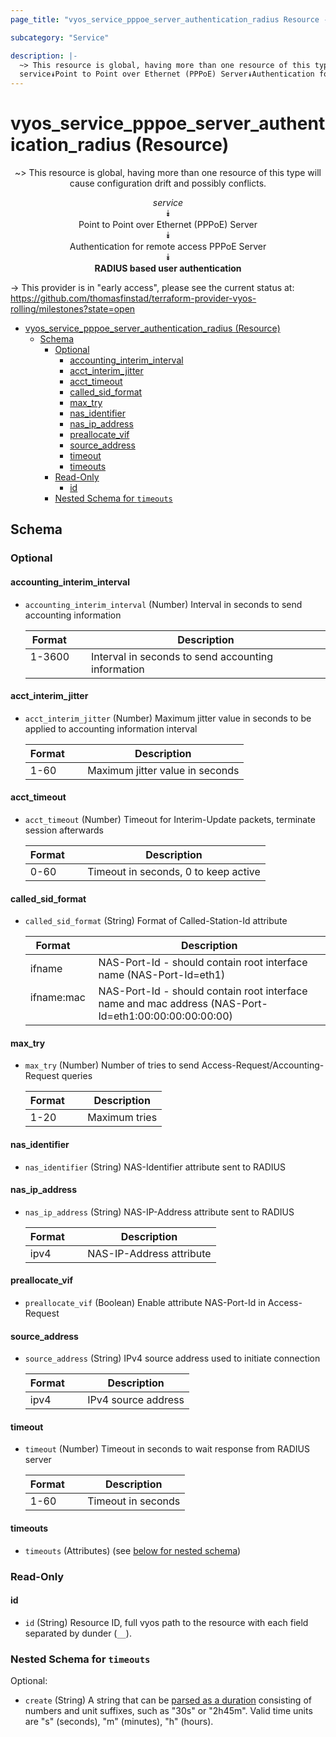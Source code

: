 ```yaml
---
page_title: "vyos_service_pppoe_server_authentication_radius Resource - vyos"

subcategory: "Service"

description: |-
  ~> This resource is global, having more than one resource of this type will cause configuration drift and possibly conflicts.
  service⯯Point to Point over Ethernet (PPPoE) Server⯯Authentication for remote access PPPoE Server⯯RADIUS based user authentication
---
```


# vyos_service_pppoe_server_authentication_radius (Resource)
<center>

~> This resource is global, having more than one resource of this type will cause configuration drift and possibly conflicts.

*service*  
⯯  
Point to Point over Ethernet (PPPoE) Server  
⯯  
Authentication for remote access PPPoE Server  
⯯  
**RADIUS based user authentication**


</center>

-> This provider is in "early access", please see the current status at: https://github.com/thomasfinstad/terraform-provider-vyos-rolling/milestones?state=open

<!--TOC-->

- [vyos_service_pppoe_server_authentication_radius (Resource)](#vyos_service_pppoe_server_authentication_radius-resource)
  - [Schema](#schema)
    - [Optional](#optional)
      - [accounting_interim_interval](#accounting_interim_interval)
      - [acct_interim_jitter](#acct_interim_jitter)
      - [acct_timeout](#acct_timeout)
      - [called_sid_format](#called_sid_format)
      - [max_try](#max_try)
      - [nas_identifier](#nas_identifier)
      - [nas_ip_address](#nas_ip_address)
      - [preallocate_vif](#preallocate_vif)
      - [source_address](#source_address)
      - [timeout](#timeout)
      - [timeouts](#timeouts)
    - [Read-Only](#read-only)
      - [id](#id)
    - [Nested Schema for `timeouts`](#nested-schema-for-timeouts)

<!--TOC-->

<!-- schema generated by tfplugindocs -->
## Schema

### Optional

#### accounting_interim_interval
- `accounting_interim_interval` (Number) Interval in seconds to send accounting information

    |  Format  &emsp;|  Description                                         |
    |----------|------------------------------------------------------|
    |  1-3600  &emsp;|  Interval in seconds to send accounting information  |
#### acct_interim_jitter
- `acct_interim_jitter` (Number) Maximum jitter value in seconds to be applied to accounting information interval

    |  Format  &emsp;|  Description                      |
    |----------|-----------------------------------|
    |  1-60    &emsp;|  Maximum jitter value in seconds  |
#### acct_timeout
- `acct_timeout` (Number) Timeout for Interim-Update packets, terminate session afterwards

    |  Format  &emsp;|  Description                           |
    |----------|----------------------------------------|
    |  0-60    &emsp;|  Timeout in seconds, 0 to keep active  |
#### called_sid_format
- `called_sid_format` (String) Format of Called-Station-Id attribute

    |  Format      &emsp;|  Description                                                                                            |
    |--------------|---------------------------------------------------------------------------------------------------------|
    |  ifname      &emsp;|  NAS-Port-Id - should contain root interface name (NAS-Port-Id=eth1)                                    |
    |  ifname:mac  &emsp;|  NAS-Port-Id - should contain root interface name and mac address (NAS-Port-Id=eth1:00:00:00:00:00:00)  |
#### max_try
- `max_try` (Number) Number of tries to send Access-Request/Accounting-Request queries

    |  Format  &emsp;|  Description    |
    |----------|-----------------|
    |  1-20    &emsp;|  Maximum tries  |
#### nas_identifier
- `nas_identifier` (String) NAS-Identifier attribute sent to RADIUS
#### nas_ip_address
- `nas_ip_address` (String) NAS-IP-Address attribute sent to RADIUS

    |  Format  &emsp;|  Description               |
    |----------|----------------------------|
    |  ipv4    &emsp;|  NAS-IP-Address attribute  |
#### preallocate_vif
- `preallocate_vif` (Boolean) Enable attribute NAS-Port-Id in Access-Request
#### source_address
- `source_address` (String) IPv4 source address used to initiate connection

    |  Format  &emsp;|  Description          |
    |----------|-----------------------|
    |  ipv4    &emsp;|  IPv4 source address  |
#### timeout
- `timeout` (Number) Timeout in seconds to wait response from RADIUS server

    |  Format  &emsp;|  Description         |
    |----------|----------------------|
    |  1-60    &emsp;|  Timeout in seconds  |
#### timeouts
- `timeouts` (Attributes) (see [below for nested schema](#nestedatt--timeouts))

### Read-Only

#### id
- `id` (String) Resource ID, full vyos path to the resource with each field separated by dunder (`__`).

<a id="nestedatt--timeouts"></a>
### Nested Schema for `timeouts`

Optional:

- `create` (String) A string that can be [parsed as a duration](https://pkg.go.dev/time#ParseDuration) consisting of numbers and unit suffixes, such as &#34;30s&#34; or &#34;2h45m&#34;. Valid time units are &#34;s&#34; (seconds), &#34;m&#34; (minutes), &#34;h&#34; (hours).
